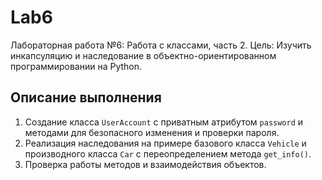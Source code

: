 # Lab6

Лабораторная работа №6: Работа с классами, часть 2. Цель: Изучить инкапсуляцию и наследование в объектно-ориентированном программировании на Python.

## Описание выполнения

1. Создание класса `UserAccount` с приватным атрибутом `password` и методами для безопасного изменения и проверки пароля.
2. Реализация наследования на примере базового класса `Vehicle` и производного класса `Car` с переопределением метода `get_info()`.
3. Проверка работы методов и взаимодействия объектов.

